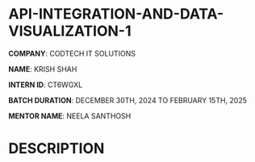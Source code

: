 # API-INTEGRATION-AND-DATA-VISUALIZATION-1

**COMPANY**: CODTECH IT SOLUTIONS

**NAME**: KRISH SHAH

**INTERN ID**: CT6WGXL

**BATCH DURATION**: DECEMBER 30TH, 2024 TO FEBRUARY 15TH, 2025

**MENTOR NAME**: NEELA SANTHOSH

# DESCRIPTION
